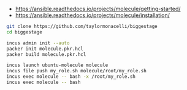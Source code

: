 

- https://ansible.readthedocs.io/projects/molecule/getting-started/
- https://ansible.readthedocs.io/projects/molecule/installation/



```bash
git clone https://github.com/taylormonacelli/biggestage
cd biggestage

incus admin init --auto
packer init molecule.pkr.hcl
packer build molecule.pkr.hcl

incus launch ubuntu-molecule molecule
incus file push my_role.sh molecule/root/my_role.sh
incus exec molecule -- bash -x /root/my_role.sh
incus exec molecule -- bash
```